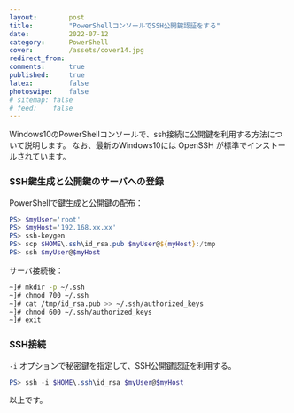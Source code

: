 ```yaml
---
layout:        post
title:         "PowerShellコンソールでSSH公開鍵認証をする"
date:          2022-07-12
category:      PowerShell
cover:         /assets/cover14.jpg
redirect_from:
comments:      true
published:     true
latex:         false
photoswipe:    false
# sitemap: false
# feed:    false
---
```


Windows10のPowerShellコンソールで、ssh接続に公開鍵を利用する方法について説明します。
なお、最新のWindows10には OpenSSH が標準でインストールされています。

### SSH鍵生成と公開鍵のサーバへの登録

PowerShellで鍵生成と公開鍵の配布：

```ps1
PS> $myUser='root'
PS> $myHost='192.168.xx.xx'
PS> ssh-keygen
PS> scp $HOME\.ssh\id_rsa.pub $myUser@${myHost}:/tmp
PS> ssh $myUser@$myHost
```

サーバ接続後：

```bash
~]# mkdir -p ~/.ssh
~]# chmod 700 ~/.ssh
~]# cat /tmp/id_rsa.pub >> ~/.ssh/authorized_keys
~]# chmod 600 ~/.ssh/authorized_keys
~]# exit
```

### SSH接続

`-i` オプションで秘密鍵を指定して、SSH公開鍵認証を利用する。

```ps1
PS> ssh -i $HOME\.ssh\id_rsa $myUser@$myHost
```

以上です。

